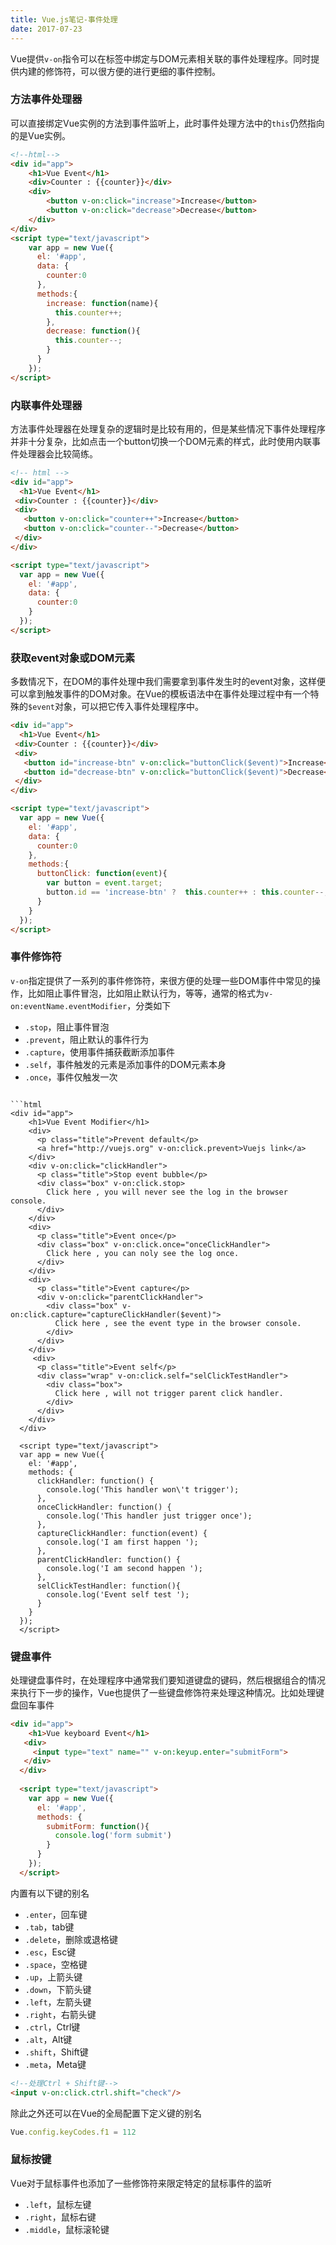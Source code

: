 ```yaml
---
title: Vue.js笔记-事件处理
date: 2017-07-23
---
```


Vue提供`v-on`指令可以在标签中绑定与DOM元素相关联的事件处理程序。同时提供内建的修饰符，可以很方便的进行更细的事件控制。

### 方法事件处理器

可以直接绑定Vue实例的方法到事件监听上，此时事件处理方法中的`this`仍然指向的是Vue实例。

```html
<!--html-->
<div id="app">
	<h1>Vue Event</h1>
	<div>Counter : {{counter}}</div>
	<div>
		<button v-on:click="increase">Increase</button>
		<button v-on:click="decrease">Decrease</button>
	</div>
</div>
<script type="text/javascript">
	var app = new Vue({
	  el: '#app',
	  data: {
	    counter:0
	  },
	  methods:{
	    increase: function(name){
	      this.counter++;
	    },
	    decrease: function(){
	      this.counter--;
	    }
	  }
	});
</script>
```

### 内联事件处理器

方法事件处理器在处理复杂的逻辑时是比较有用的，但是某些情况下事件处理程序并非十分复杂，比如点击一个button切换一个DOM元素的样式，此时使用内联事件处理器会比较简练。

```html
<!-- html -->
<div id="app">
  <h1>Vue Event</h1>
 <div>Counter : {{counter}}</div>
 <div>
   <button v-on:click="counter++">Increase</button>
   <button v-on:click="counter--">Decrease</button>
 </div>
</div>

<script type="text/javascript">
  var app = new Vue({
    el: '#app',
    data: {
      counter:0
    }
  });
</script>
```

### 获取event对象或DOM元素

多数情况下，在DOM的事件处理中我们需要拿到事件发生时的event对象，这样便可以拿到触发事件的DOM对象。在Vue的模板语法中在事件处理过程中有一个特殊的`$event`对象，可以把它传入事件处理程序中。

```html
<div id="app">
  <h1>Vue Event</h1>
 <div>Counter : {{counter}}</div>
 <div>
   <button id="increase-btn" v-on:click="buttonClick($event)">Increase</button>
   <button id="decrease-btn" v-on:click="buttonClick($event)">Decrease</button>
 </div>
</div>

<script type="text/javascript">
  var app = new Vue({
    el: '#app',
    data: {
      counter:0
    },
    methods:{
      buttonClick: function(event){
        var button = event.target;
        button.id == 'increase-btn' ?  this.counter++ : this.counter--;
      }
    }
  });
</script>
```

### 事件修饰符

`v-on`指定提供了一系列的事件修饰符，来很方便的处理一些DOM事件中常见的操作，比如阻止事件冒泡，比如阻止默认行为，等等，通常的格式为`v-on:eventName.eventModifier`，分类如下

+ `.stop`，阻止事件冒泡
+ `.prevent`，阻止默认的事件行为
+ `.capture`，使用事件捕获截断添加事件
+ `.self`，事件触发的元素是添加事件的DOM元素本身
+ `.once`，事件仅触发一次
```

```html
<div id="app">
    <h1>Vue Event Modifier</h1>
    <div>
      <p class="title">Prevent default</p>
      <a href="http://vuejs.org" v-on:click.prevent>Vuejs link</a>
    </div>
    <div v-on:click="clickHandler">
      <p class="title">Stop event bubble</p>
      <div class="box" v-on:click.stop>
        Click here , you will never see the log in the browser console.
      </div>
    </div>
    <div>
      <p class="title">Event once</p>
      <div class="box" v-on:click.once="onceClickHandler">
        Click here , you can noly see the log once.
      </div>
    </div>
    <div>
      <p class="title">Event capture</p>
      <div v-on:click="parentClickHandler">
        <div class="box" v-on:click.capture="captureClickHandler($event)">
          Click here , see the event type in the browser console.
        </div>
      </div>
    </div>
     <div>
      <p class="title">Event self</p>
      <div class="wrap" v-on:click.self="selClickTestHandler">
        <div class="box">
          Click here , will not trigger parent click handler.
        </div>
      </div>
    </div>
  </div>
 
  <script type="text/javascript">
  var app = new Vue({
    el: '#app',
    methods: {
      clickHandler: function() {
        console.log('This handler won\'t trigger');
      },
      onceClickHandler: function() {
        console.log('This handler just trigger once');
      },
      captureClickHandler: function(event) {
        console.log('I am first happen ');
      },
      parentClickHandler: function() {
        console.log('I am second happen ');
      },
      selClickTestHandler: function(){
        console.log('Event self test ');
      }
    }
  });
  </script>
```

### 键盘事件

处理键盘事件时，在处理程序中通常我们要知道键盘的键码，然后根据组合的情况来执行下一步的操作，Vue也提供了一些键盘修饰符来处理这种情况。比如处理键盘回车事件

```html
<div id="app">
    <h1>Vue keyboard Event</h1>
   <div>
     <input type="text" name="" v-on:keyup.enter="submitForm">
   </div>
  </div>
  
  <script type="text/javascript">
    var app = new Vue({
      el: '#app',
      methods: {
        submitForm: function(){
          console.log('form submit')
        }
      }
    });
  </script>
```
内置有以下键的别名

+ `.enter`，回车键
+ `.tab`，tab键
+ `.delete`，删除或退格键
+ `.esc`，Esc键
+ `.space`，空格键
+ `.up`，上箭头键
+ `.down`，下箭头键
+ `.left`，左箭头键
+ `.right`，右箭头键
+ `.ctrl`，Ctrl键
+ `.alt`，Alt键
+ `.shift`，Shift键
+ `.meta`，Meta键

```html
<!--处理Ctrl + Shift键-->
<input v-on:click.ctrl.shift="check"/>
```


除此之外还可以在Vue的全局配置下定义键的别名

```js
Vue.config.keyCodes.f1 = 112
```

### 鼠标按键

Vue对于鼠标事件也添加了一些修饰符来限定特定的鼠标事件的监听

+ `.left`，鼠标左键
+ `.right`，鼠标右键
+ `.middle`，鼠标滚轮键












